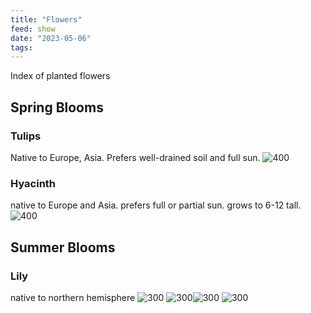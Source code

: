 ```yaml
---
title: "Flowers"
feed: show
date: "2023-05-06"
tags: 
---
```

Index of planted flowers

## Spring Blooms
### Tulips
Native to Europe, Asia. Prefers well-drained soil and full sun.
![400](notes/nature/plants/images/tulips.png)

### Hyacinth
native to Europe and Asia. prefers full or partial sun. grows to 6-12 tall.
![400](notes/nature/plants/images/hyacinth.png)
## Summer Blooms
### Lily
native to northern hemisphere
![300](notes/nature/plants/images/lily.yellow.png)
![300](notes/nature/plants/images/lily.red.png)![300](notes/nature/plants/images/lily.red2.png) ![300](notes/nature/plants/images/lily.pink.png)
